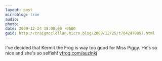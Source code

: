 ```yaml
---
layout: post
microblog: true
audio: 
photo: 
date: 2009-12-24 18:00:00 -0600
guid: http://craigmcclellan.micro.blog/2009/12/25/t7042478897.html
---
```

I've decided that Kermit the Frog is way too good for Miss Piggy. He's so nice and she's so selfish! [yfrog.com/auzlnkj](http://yfrog.com/auzlnkj)
